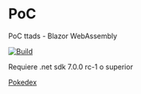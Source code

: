 # PoC
PoC ttads - Blazor WebAssembly

[![Build](https://github.com/juan9889/PoC/actions/workflows/build.yml/badge.svg?branch=master)](https://github.com/juan9889/PoC/actions/workflows/build.yml)

Requiere .net sdk 7.0.0 rc-1 o superior

<a href="http://168.197.48.101:5009">Pokedex</a>
